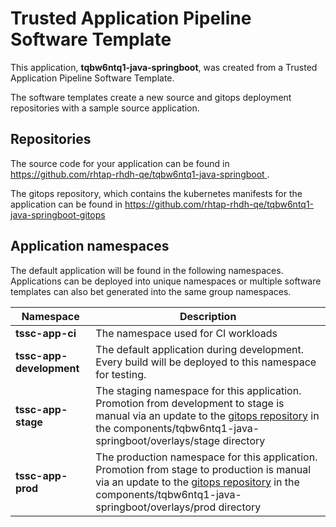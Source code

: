 # Trusted Application Pipeline Software Template

This application, **tqbw6ntq1-java-springboot**, was created from a Trusted Application Pipeline Software Template.

The software templates create a new source and gitops deployment repositories with a sample source application. 

## Repositories

The source code for your application can be found in [https://github.com/rhtap-rhdh-qe/tqbw6ntq1-java-springboot ](https://github.com/rhtap-rhdh-qe/tqbw6ntq1-java-springboot ).
 
The gitops repository, which contains the kubernetes manifests for the application can be found in 
[https://github.com/rhtap-rhdh-qe/tqbw6ntq1-java-springboot-gitops ](https://github.com/rhtap-rhdh-qe/tqbw6ntq1-java-springboot-gitops ) 

## Application namespaces 

The default application will be found in the following namespaces. Applications can be deployed into unique namespaces or multiple software templates can also bet generated into the same group namespaces.  

|  Namespace   |  Description   |  
| -------- | -------- |
| **tssc-app-ci** | The namespace used for CI workloads |
| **tssc-app-development** | The default application during development. Every build will be deployed to this namespace for testing. |
| **tssc-app-stage** | The staging namespace for this application. Promotion from development to stage is manual via an update to the [gitops repository](https://github.com/rhtap-rhdh-qe/tqbw6ntq1-java-springboot-gitops ) in the components/tqbw6ntq1-java-springboot/overlays/stage directory |
| **tssc-app-prod** | The production namespace for this application. Promotion from stage to production is manual via an update to the [gitops repository](https://github.com/rhtap-rhdh-qe/tqbw6ntq1-java-springboot-gitops ) in the components/tqbw6ntq1-java-springboot/overlays/prod directory |